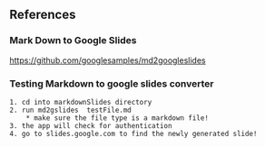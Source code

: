 ## References

### Mark Down to Google Slides
https://github.com/googlesamples/md2googleslides

### Testing Markdown to google slides converter
    1. cd into markdownSlides directory
    2. run md2gslides  testFile.md
        * make sure the file type is a markdown file!
    3. the app will check for authentication
    4. go to slides.google.com to find the newly generated slide!
